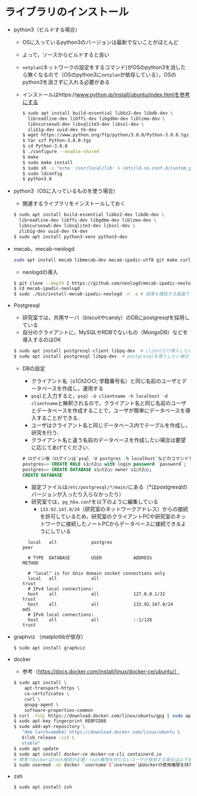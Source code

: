 # ライブラリのインストール

- python3（ビルドする場合）

  - OSに入っているpython3のバージョンは最新でないことがほとんど

  - よって，ソースからビルドすると良い

  - `netplan`(ネットワークの設定をするコマンド)がOSのpython3を消したら無くなるので（OSのpython3に`netplan`が依存している），OSのpython3を消さずに入れる必要がある

  - インストールはhttps://www.python.jp/install/ubuntu/index.htmlを参考にする

    ```bash
    $ sudo apt install build-essential libbz2-dev libdb-dev \
      libreadline-dev libffi-dev libgdbm-dev liblzma-dev \
      libncursesw5-dev libsqlite3-dev libssl-dev \
      zlib1g-dev uuid-dev tk-dev
    $ wget https://www.python.org/ftp/python/3.8.0/Python-3.8.0.tgz  # python3.8.0の場合
    $ tar xzf Python-3.8.0.tgz
    $ cd Python-3.8.0
    $ ./configure --enable-shared
    $ make
    $ sudo make install
    $ sudo sh -c "echo '/usr/local/lib' > /etc/ld.so.conf.d/custom_python3.conf"
    $ sudo ldconfig
    $ python3.8
    ```

- python3（OSに入っているものを使う場合）

  - 関連するライブラリをインストールしておく

  ```bash
  $ sudo apt install build-essential libbz2-dev libdb-dev \
    libreadline-dev libffi-dev libgdbm-dev liblzma-dev \
    libncursesw5-dev libsqlite3-dev libssl-dev \
    zlib1g-dev uuid-dev tk-dev
  $ sudo apt install python3-venv python3-dev
  ```

- mecab，mecab-neologd

  ```bash
  sudo apt install mecab libmecab-dev mecab-ipadic-utf8 git make curl xz-utils file
  ```

  - neologdの導入

  ```bash
  $ git clone --depth 1 https://github.com/neologd/mecab-ipadic-neologd.git
  $ cd mecab-ipadic-neologd
  $ sudo ./bin/install-mecab-ipadic-neologd -n -a # 結果を確認する画面で`yes`と入力
  ```

- Postgresql

  - 研究室では，共用サーバ（biscuitやcandy）のDBにpostgresqlを採用している
  - 自分のクライアントに，MySQLやRDBでないもの（MongoDB）などを導入するのはOK

  ```bash
  $ sudo apt install postgresql-client libpq-dev  # clientだけ導入したい場合（サーバー上にDBを持たない場合）
  $ sudo apt install postgresql libpq-dev  # postgresqlを導入したい場合
  ```

  - DBの設定

    - クライアント名（s1○t2○○; 学籍番号名）と同じ名前のユーザとデータベースを作成し，運用する
    - `psql`と入力すると，`psql -U clientname -h localhost -d clientname`と解釈されるので，クライアント名と同じ名前のユーザとデータベースを作成することで，ユーザが簡単にデータベースを導入することができる．
    - ユーザはクライアント名と同じデータベース内でテーブルを作成し，研究を行う．
    - クライアント名と違う名前のデータベースを作成したい場合は要望に応じてあげてください．

    ```sql
    # ログイン後（ログインは`psql -U postgres -h localhost`などのコマンドで）
    postgres=> CREATE ROLE s1○t2○○ with login password `password`;  # (`password`は任意のパスワード)
    postgres=> CREATE DATABASE s1○t2○○ owner s1○t2○○;
    CREATE DATABASE
    ```

    - 設定ファイルは`/etc/postgresql/*/main/`にある（*はpostgresqlのバージョンが入ったり入らなかったり）
    - 研究室では，`pg_hba.conf`を以下のように編集している
      - `133.92.147.0/24`（研究室のネットワークアドレス）からの接続を許可しているため，研究室のクライアントPCや研究室のネットワークに接続したノートPCからデータベースに接続できるようにしている

    ```less
      local   all             postgres                                peer

      # TYPE  DATABASE        USER            ADDRESS                 METHOD

      # "local" is for Unix domain socket connections only
      local   all             all                                     trust
      # IPv4 local connections:
      host    all             all             127.0.0.1/32            trust
      host    all             all             133.92.147.0/24         md5
      # IPv6 local connections:
      host    all             all             ::1/128                 trust
    ```

- graphviz （matplotlibが依存）

  ```bash
  $ sudo apt install graphviz
  ```

- docker

  - 参考（https://docs.docker.com/install/linux/docker-ce/ubuntu/）

  ```bash
  $ sudo apt install \
      apt-transport-https \
      ca-certificates \
      curl \
      gnupg-agent \
      software-properties-common
  $ curl -fsSL https://download.docker.com/linux/ubuntu/gpg | sudo apt-key add -
  $ sudo apt-key fingerprint 0EBFCD88
  $ sudo add-apt-repository \
     "deb [arch=amd64] https://download.docker.com/linux/ubuntu \
     $(lsb_release -cs) \
     stable"
  $ sudo apt update
  $ sudo apt install docker-ce docker-ce-cli containerd.io
  # 標準でdockerはroot権限が必要．root権限を持たないユーザが使用する場合は以下を実行
  $ sudo usermod -aG docker `username`(`username`はdockerの使用権限を持たせたいユーザ名)
  ```

- zsh

  ```bash
  $ sudo apt install zsh
  ```

